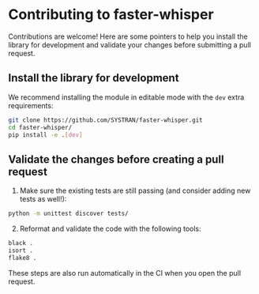 # Contributing to faster-whisper

Contributions are welcome! Here are some pointers to help you install the library for development and validate your changes before submitting a pull request.

## Install the library for development

We recommend installing the module in editable mode with the `dev` extra requirements:

```bash
git clone https://github.com/SYSTRAN/faster-whisper.git
cd faster-whisper/
pip install -e .[dev]
```

## Validate the changes before creating a pull request

1. Make sure the existing tests are still passing (and consider adding new tests as well!):

```bash
python -m unittest discover tests/
```

2. Reformat and validate the code with the following tools:

```bash
black .
isort .
flake8 .
```

These steps are also run automatically in the CI when you open the pull request.
